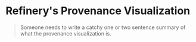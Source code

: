 # Refinery's Provenance Visualization

> Someone needs to write a catchy one or two sentence summary of what the provenance visualization is.

